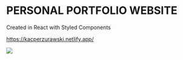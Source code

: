 # PERSONAL PORTFOLIO WEBSITE

Created in React with Styled Components

https://kacperzurawski.netlify.app/



![](portfolio.gif)
